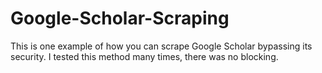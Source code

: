 # Google-Scholar-Scraping
This is one example of how you can scrape Google Scholar bypassing its security. I tested this method many times, there was no blocking.
